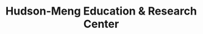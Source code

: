 ---
layout: repo
title: "Hudson-Meng Education & Research Center"
id: 11305
permalink: repos/11305/
---